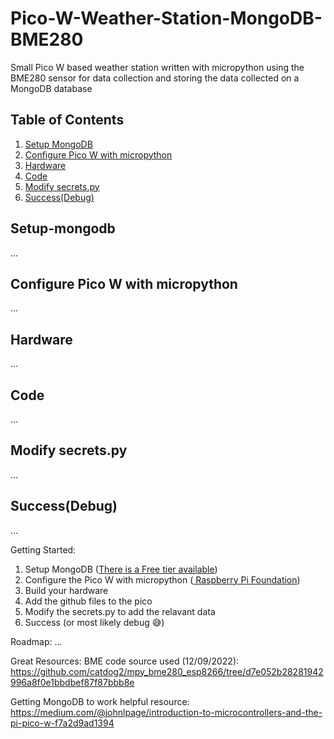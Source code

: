 # Pico-W-Weather-Station-MongoDB-BME280
Small Pico W based weather station written with micropython using the BME280 sensor for data collection and storing the data collected on a MongoDB database

<!-- Logo Here? -->

<!-- TABLE OF CONTENTS -->

## Table of Contents
  <ol>
    <li><a href="#setup-mongodb">Setup MongoDB</a></li>
    <li><a href="#configure-pico-w-with-micropython">Configure Pico W with micropython</a></li>
    <li><a href="#hardware">Hardware</a></li>
    <li><a href="#code">Code</a></li>  
    <li><a href="#modify-secrets.py">Modify secrets.py</a></li>
    <li><a href="#success(debug)">Success(Debug)</a></li>
  </ol>


<!-- MAIN CONTENTS -->

## Setup-mongodb
...

## Configure Pico W with micropython
...

## Hardware
...

## Code
...

## Modify secrets.py
...

## Success(Debug)
...

Getting Started:

1. Setup MongoDB (<a href="https://www.mongodb.com/pricing?utm_source=google&utm_campaign=gs_emea_portugal_search_core_brand_atlas_desktop&utm_term=mongo%20atlas%20free%20tier&utm_medium=cpc_paid_search&utm_ad=e&utm_ad_campaign_id=12212624551&adgroup=115749716583&gclid=EAIaIQobChMImuv2ueSP-gIVKo9oCR2vuQqAEAAYASABEgJBLvD_BwE">There is a Free tier available</a>)
2. Configure the Pico W with micropython (<a href="https://projects.raspberrypi.org/en/projects/get-started-pico-w/1"> Raspberry Pi Foundation</a>)
3. Build your hardware
4. Add the github files to the pico
5. Modify the secrets.py to add the relavant data
6. Success (or most likely debug 😅)

Roadmap:
...

Great Resources:
BME code source used (12/09/2022):
https://github.com/catdog2/mpy_bme280_esp8266/tree/d7e052b28281942996a8f0e1bbdbef87f87bbb8e

Getting MongoDB to work helpful resource:
https://medium.com/@johnlpage/introduction-to-microcontrollers-and-the-pi-pico-w-f7a2d9ad1394
